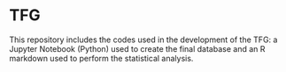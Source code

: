 # TFG
This repository includes the codes used in the development of the TFG: a Jupyter Notebook (Python) used to create the final database and an R markdown used to perform the statistical analysis.
